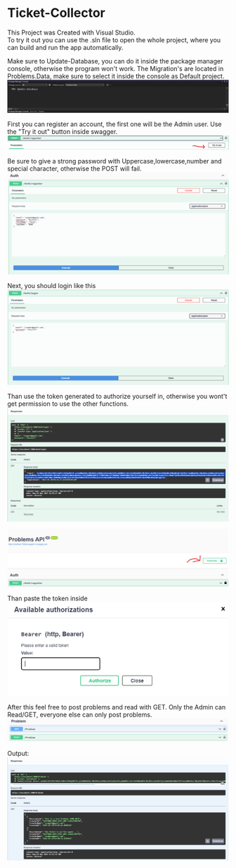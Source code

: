 # Ticket-Collector

This Project was Created with Visual Studio.  
To try it out you can use the .sln file to open the whole project, where you can build and run the app automatically.  

Make sure to Update-Database, you can do it inside the package manager console, otherwise the program won't work. The Migration's are located in Problems.Data, make sure to select it inside the console as Default project.  
![MigrationHelp](./GitShowcase/MigrationHelp.png)  

First you can register an account, the first one will be the Admin user. Use the "Try it out" button inside swagger.  
![TryItOutButtonPic](./GitShowcase/TryItOutButton.png)  

Be sure to give a strong password with Uppercase,lowercase,number and special character, otherwise the POST will fail.  
![RegisterPic](./GitShowcase/Register.png)  

Next, you should login like this  
![LoginPic](./GitShowcase/login.png)  

Than use the token generated to authorize yourself in, otherwise you wont't get permission to use the other functions.  
![LoginResponsePic](./GitShowcase/LoginResponse.png)  

![AuthorizeButtonPic](./GitShowcase/AuthorizeButton.png)  

Than paste the token inside  
![AuthorizeScreenPic](./GitShowcase/AuthorizeScreen.png)  

After this feel free to post problems and read with GET. Only the Admin can Read/GET, everyone else can only post problems.  
![PostPutButtonPic](./GitShowcase/PostPutButton.png)  

Output:
![TestPic](./GitShowcase/Test.png)  
